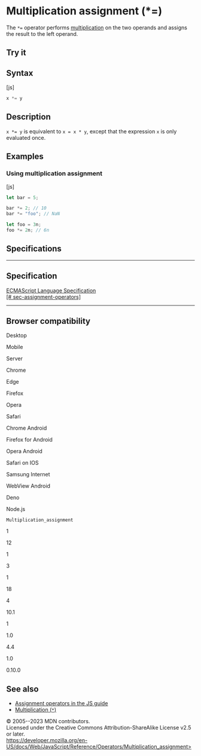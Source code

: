 Multiplication assignment (\*=)
===============================

 
The `*=` operator performs [multiplication](multiplication) on the two
operands and assigns the result to the left operand.


 
Try it 
------

 



 
Syntax
------

 
 
 
[js]


```js
x *= y
```




 
Description
-----------

 
`x *= y` is equivalent to `x = x * y`, except that the expression `x` is
only evaluated once.



 
Examples
--------


 
### Using multiplication assignment 

 
 
 
[js]


```js
let bar = 5;

bar *= 2; // 10
bar *= "foo"; // NaN

let foo = 3n;
foo *= 2n; // 6n
```




Specifications
--------------

 
  -------------------------------------------------------------------------------------------------------------------------------------
  Specification
  -------------------------------------------------------------------------------------------------------------------------------------
  [ECMAScript Language Specification\
  [\#
  sec-assignment-operators]](https://tc39.es/ecma262/multipage/ecmascript-language-expressions.html#sec-assignment-operators)

  -------------------------------------------------------------------------------------------------------------------------------------


Browser compatibility 
---------------------

 


Desktop

Mobile

Server

Chrome

Edge

Firefox

Opera

Safari

Chrome Android

Firefox for Android

Opera Android

Safari on IOS

Samsung Internet

WebView Android

Deno

Node.js

`Multiplication_assignment`

1

12

1

3

1

18

4

10.1

1

1.0

4.4

1.0

0.10.0

 
See also 
--------

 
-   [Assignment operators in the JS
    guide](https://developer.mozilla.org/en-US/docs/Web/JavaScript/Guide/Expressions_and_operators#assignment_operators)
-   [Multiplication (`*`)](multiplication)



 
© 2005--2023 MDN contributors.\
Licensed under the Creative Commons Attribution-ShareAlike License v2.5
or later.\
https://developer.mozilla.org/en-US/docs/Web/JavaScript/Reference/Operators/Multiplication_assignment>

